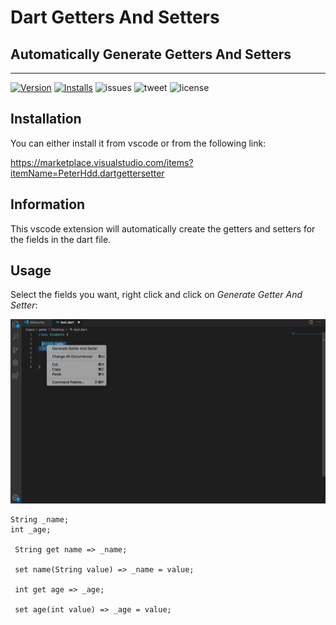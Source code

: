 # Dart Getters And Setters
## Automatically Generate Getters And Setters
-------------------

[![Version](https://vsmarketplacebadge.apphb.com/version/PeterHdd.dartgettersetter.svg)](https://marketplace.visualstudio.com/items?itemName=PeterHdd.dartgettersetter)
[![Installs](https://vsmarketplacebadge.apphb.com/installs/PeterHdd.dartgettersetter.svg)](https://marketplace.visualstudio.com/items?itemName=PeterHdd.dartgettersetter)
![issues](https://img.shields.io/github/issues/peterhdd/gettersetter)
![tweet](https://img.shields.io/twitter/url/https/github.com/PeterHdd/gettersetter.svg?style=social)
![license](https://img.shields.io/github/license/peterhdd/gettersetter)

## Installation

You can either install it from vscode or from the following link:

https://marketplace.visualstudio.com/items?itemName=PeterHdd.dartgettersetter

## Information

This vscode extension will automatically create the getters and setters for the fields in the dart file.

## Usage

Select the fields you want, right click and click on *Generate Getter And Setter*:

![example-image](images/examplegetset.png)

```
String _name;
int _age;

 String get name => _name;

 set name(String value) => _name = value;

 int get age => _age;

 set age(int value) => _age = value;
 ```